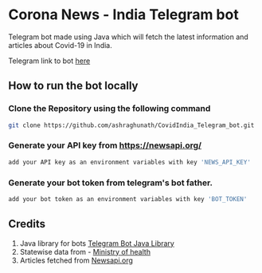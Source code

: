 # Corona News - India Telegram bot
Telegram bot made using Java which will fetch the latest information and articles about Covid-19 in India.

Telegram link to bot [here](https://t.me/covIndia_bot)

## How to run the bot locally

### Clone the Repository using the following command
```bash
git clone https://github.com/ashraghunath/CovidIndia_Telegram_bot.git
```
### Generate your API key from https://newsapi.org/

```bash
add your API key as an environment variables with key 'NEWS_API_KEY'
```
### Generate your bot token from telegram's bot father.

```bash
add your bot token as an environment variables with key 'BOT_TOKEN'
```

## Credits
1) Java library for bots [Telegram Bot Java Library](https://github.com/rubenlagus/TelegramBots)
2) Statewise data from - [Ministry of health](https://www.mohfw.gov.in/)
3) Articles fetched from [Newsapi.org](https://newsapi.org/)


